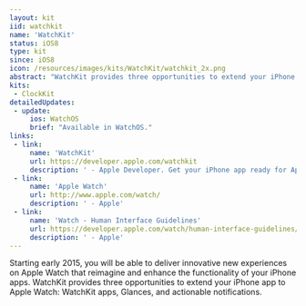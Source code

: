 ```yaml
---
layout: kit
iid: watchkit 
name: 'WatchKit'
status: iOS8
type: kit
since: iOS8
icon: /resources/images/kits/WatchKit/watchkit_2x.png
abstract: "WatchKit provides three opportunities to extend your iPhone app to Apple Watch: WatchKit apps, Glances, and actionable notifications."
kits:
 - ClockKit
detailedUpdates:
 - update:
     ios: WatchOS
     brief: "Available in WatchOS."
links:
 - link:
     name: 'WatchKit'
     url: https://developer.apple.com/watchkit
     description: ' - Apple Developer. Get your iPhone app ready for Apple Watch.'
 - link:
     name: 'Apple Watch'
     url: http://www.apple.com/watch/
     description: ' - Apple'
 - link:
     name: 'Watch - Human Interface Guidelines'
     url: https://developer.apple.com/watch/human-interface-guidelines/
     description: ' - Apple'
---
```


Starting early 2015, you will be able to deliver innovative new experiences on Apple Watch that reimagine and enhance the functionality of your iPhone apps. WatchKit provides three opportunities to extend your iPhone app to Apple Watch: WatchKit apps, Glances, and actionable notifications.

